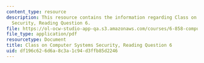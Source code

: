 ```yaml
---
content_type: resource
description: This resource contains the information regarding Class on Computer Systems
  Security, Reading Question 6.
file: https://ol-ocw-studio-app-qa.s3.amazonaws.com/courses/6-858-computer-systems-security-fall-2014/df196c626d6a8c3a1c94d3ffb85d2246_MIT6_858F14_Reading6.pdf
file_type: application/pdf
resourcetype: Document
title: Class on Computer Systems Security, Reading Question 6
uid: df196c62-6d6a-8c3a-1c94-d3ffb85d2246
---
```

